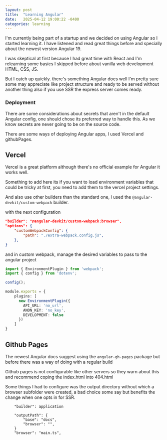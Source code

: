 ```yaml
---
layout: post
title:  "Learning Angular"
date:   2025-04-12 19:00:22 -0400
categories: learning
---
```


I'm currently being part of a startup and we decided on using Angular so I started learning it. I have listened and read great things before and specially about the newest version Angular 19.

I was skeptical at first because I had great time with React and I'm relearning some basics I skipped before about vanilla web development HTML, CSS, JS.

But I catch up quickly. there's something Angular does well I'm pretty sure some may appreciate like project structure and ready to be served without another thing also if you use SSR the express server comes ready.


### Deployment
There are some considerations about secrets that aren't in the default Angular config, one should chose its preferred way to handle this. As we know secrets are never going to be on the source code. 

There are some ways of deploying Angular apps, I used Vercel and githubPages.

## Vercel
Vercel is a great platform although there's no official example for Angular it works well.

Something to add here its if you want to load environment variables that could be tricky at first, you need to add them to the vercel project settings.

And also use other builders than the standard one, I used the `@angular-devkit/custom-webpack` builder.

with the next configuration

```json
"builder": "@angular-devkit/custom-webpack:browser",
"options": {
    "customWebpackConfig": {
        "path": "./extra-webpack.config.js",
    },
}
```

and in custom webpack, manage the desired variables to pass to the angular project

```ts
import { EnvironmentPlugin } from 'webpack';
import { config } from 'dotenv';

config();

module.exports = {
    plugins: [
      new EnvironmentPlugin({
        API_URL: 'no_url',
        ANON_KEY: 'no_key',
        DEVELOPMENT: false
      })
    ]
}
```

<!-- todo add environment details -->


## Github Pages
The newest Angular docs suggest using the `angular-gh-pages` package but before there was a way of doing with a regular build

Github pages is not configurable like other servers so they warn about this and recommend coping the index.html into 404.html

Some things I had to configure was the output directory without which a browser subfolder were created, a bad choice some say but benefits the change when one opts in for SSR.

```
    "builder": application

    "outputPath": {
        "base": "docs",
        "browser": "",
    }
    "browser": "main.ts",
```
